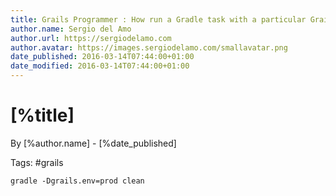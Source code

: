 ```yaml
---
title: Grails Programmer : How run a Gradle task with a particular Grails 3 environment?
author.name: Sergio del Amo
author.url: https://sergiodelamo.com
author.avatar: https://images.sergiodelamo.com/smallavatar.png 
date_published: 2016-03-14T07:44:00+01:00
date_modified: 2016-03-14T07:44:00+01:00
---
```


# [%title]

By [%author.name] - [%date_published]

Tags: #grails
```
gradle -Dgrails.env=prod clean
```
